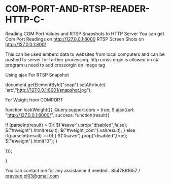 # COM-PORT-AND-RTSP-READER-HTTP-C-
Reading COM Port Values and RTSP Snapshots to HTTP Server
You can get 
Com Port Readings on http://127.0.0.1:8000
RTSP Screen Shots on http://127.0.0.1:8001

This can be used emberd data to websites from local computers and can be pushed to server for further processing.
http cross orgin is allowed on c# program 
u need to add crossorgin on image tag 

Using ajax 
For RTSP Snapshot


document.getElementById("snap").setAttribute(
        'src',"http://127.0.0.1:8001/snapshot.jpg");
        
        
 For Weight from COMPORT   
 
 
 function lockWeight(){
         jQuery.support.cors = true;
          $.ajax({url: "http://127.0.0.1:8000/", success:   function(result){

if (parseInt(result) > 0){
  $('#saver').prop("disabled",false);
      $("#weight").html(result);
     $("#weight_com").val(result);
}
 else if(parseInt(result) ==0)
             {
             $('#saver').prop("disabled",true);
             $("#weight").html("0");
              }
              
  }});


}


You can contact me for any assistance if needed . 8547861657 / praveen.pl03@gmail.com
